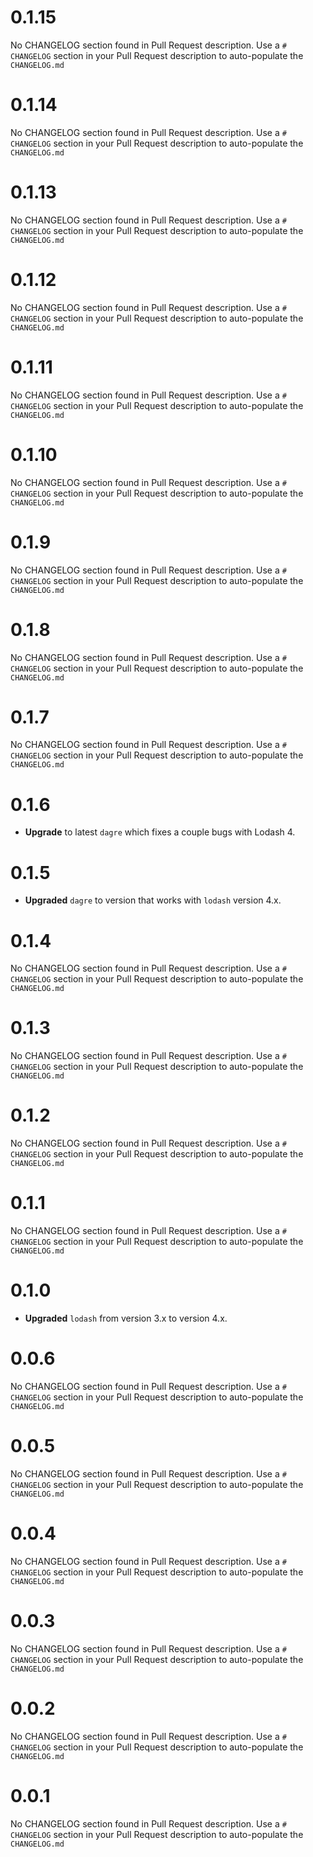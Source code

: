 # 0.1.15
No CHANGELOG section found in Pull Request description.
Use a `# CHANGELOG` section in your Pull Request description to auto-populate the `CHANGELOG.md`

# 0.1.14
No CHANGELOG section found in Pull Request description.
Use a `# CHANGELOG` section in your Pull Request description to auto-populate the `CHANGELOG.md`

# 0.1.13
No CHANGELOG section found in Pull Request description.
Use a `# CHANGELOG` section in your Pull Request description to auto-populate the `CHANGELOG.md`

# 0.1.12
No CHANGELOG section found in Pull Request description.
Use a `# CHANGELOG` section in your Pull Request description to auto-populate the `CHANGELOG.md`

# 0.1.11
No CHANGELOG section found in Pull Request description.
Use a `# CHANGELOG` section in your Pull Request description to auto-populate the `CHANGELOG.md`

# 0.1.10
No CHANGELOG section found in Pull Request description.
Use a `# CHANGELOG` section in your Pull Request description to auto-populate the `CHANGELOG.md`

# 0.1.9
No CHANGELOG section found in Pull Request description.
Use a `# CHANGELOG` section in your Pull Request description to auto-populate the `CHANGELOG.md`

# 0.1.8
No CHANGELOG section found in Pull Request description.
Use a `# CHANGELOG` section in your Pull Request description to auto-populate the `CHANGELOG.md`

# 0.1.7
No CHANGELOG section found in Pull Request description.
Use a `# CHANGELOG` section in your Pull Request description to auto-populate the `CHANGELOG.md`

# 0.1.6

* **Upgrade** to latest `dagre` which fixes a couple bugs with Lodash 4.

# 0.1.5

* **Upgraded** `dagre` to version that works with `lodash` version 4.x.

# 0.1.4
No CHANGELOG section found in Pull Request description.
Use a `# CHANGELOG` section in your Pull Request description to auto-populate the `CHANGELOG.md`

# 0.1.3
No CHANGELOG section found in Pull Request description.
Use a `# CHANGELOG` section in your Pull Request description to auto-populate the `CHANGELOG.md`

# 0.1.2
No CHANGELOG section found in Pull Request description.
Use a `# CHANGELOG` section in your Pull Request description to auto-populate the `CHANGELOG.md`

# 0.1.1
No CHANGELOG section found in Pull Request description.
Use a `# CHANGELOG` section in your Pull Request description to auto-populate the `CHANGELOG.md`

# 0.1.0

* **Upgraded** `lodash` from version 3.x to version 4.x.

# 0.0.6
No CHANGELOG section found in Pull Request description.
Use a `# CHANGELOG` section in your Pull Request description to auto-populate the `CHANGELOG.md`

# 0.0.5
No CHANGELOG section found in Pull Request description.
Use a `# CHANGELOG` section in your Pull Request description to auto-populate the `CHANGELOG.md`

# 0.0.4
No CHANGELOG section found in Pull Request description.
Use a `# CHANGELOG` section in your Pull Request description to auto-populate the `CHANGELOG.md`

# 0.0.3
No CHANGELOG section found in Pull Request description.
Use a `# CHANGELOG` section in your Pull Request description to auto-populate the `CHANGELOG.md`

# 0.0.2
No CHANGELOG section found in Pull Request description.
Use a `# CHANGELOG` section in your Pull Request description to auto-populate the `CHANGELOG.md`

# 0.0.1
No CHANGELOG section found in Pull Request description.
Use a `# CHANGELOG` section in your Pull Request description to auto-populate the `CHANGELOG.md`

